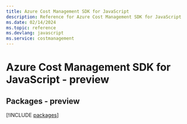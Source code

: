 ```yaml
---
title: Azure Cost Management SDK for JavaScript
description: Reference for Azure Cost Management SDK for JavaScript
ms.date: 02/14/2024
ms.topic: reference
ms.devlang: javascript
ms.service: costmanagement
---
```

# Azure Cost Management SDK for JavaScript - preview
## Packages - preview
[!INCLUDE [packages](cost-management-index.md)]